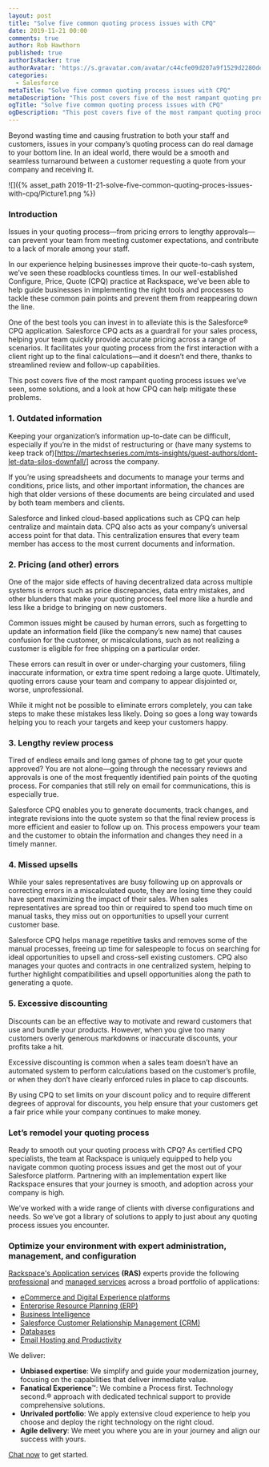 ```yaml
---
layout: post
title: "Solve five common quoting process issues with CPQ"
date: 2019-11-21 00:00
comments: true
author: Rob Hawthorn
published: true
authorIsRacker: true
authorAvatar: 'https://s.gravatar.com/avatar/c44cfe09d207a9f1529d2280dec8583a'
categories:
  - Salesforce
metaTitle: "Solve five common quoting process issues with CPQ"
metaDescription: "This post covers five of the most rampant quoting process issues we’ve seen and some solutions, along with a look at how CPQ can help mitigate these problems."
ogTitle: "Solve five common quoting process issues with CPQ"
ogDescription: "This post covers five of the most rampant quoting process issues we’ve seen and some solutions, along with a look at how CPQ can help mitigate these problems."
---
```


Beyond wasting time and causing frustration to both your staff and customers,
issues in your company’s quoting process can do real damage to your bottom line.
In an ideal world, there would be a smooth and seamless turnaround between a
customer requesting a quote from your company and receiving it.

<!-- more -->

![]({% asset_path 2019-11-21-solve-five-common-quoting-proces-issues-with-cpq/Picture1.png %})

### Introduction

Issues in your quoting process&mdash;from pricing errors to lengthy approvals&mdash;can
prevent your team from meeting customer expectations, and contribute to a
lack of morale among your staff.

In our experience helping businesses improve their quote-to-cash system, we’ve
seen these roadblocks countless times. In our well-established Configure, Price,
Quote (CPQ) practice at Rackspace, we’ve been able to help guide businesses in
implementing the right tools and processes to tackle these common pain points
and prevent them from reappearing down the line.

One of the best tools you can invest in to alleviate this is the Salesforce&reg;
CPQ application. Salesforce CPQ acts as a guardrail
for your sales process, helping your team quickly provide accurate pricing
across a range of scenarios. It facilitates your quoting process from the first
interaction with a client right up to the final calculations&mdash;and it doesn’t
end there, thanks to streamlined review and follow-up capabilities.

This post covers five of the most rampant quoting process issues we’ve seen,
some solutions, and a look at how CPQ can help mitigate these problems.

### 1. Outdated information

Keeping your organization’s information up-to-date can be difficult, especially
if you’re in the midst of restructuring or
(have many systems to keep track of)[https://martechseries.com/mts-insights/guest-authors/dont-let-data-silos-downfall/]
across the company.

If you’re using spreadsheets and documents to manage your terms and conditions, price
lists, and other important information, the chances are high that older versions
of these documents are being circulated and used by both team members and clients.

Salesforce and linked cloud-based applications such as CPQ can help centralize
and maintain data. CPQ also acts as your company’s universal access point for
that data. This centralization ensures that every team member has access to the
most current documents and information.

### 2. Pricing (and other) errors

One of the major side effects of having decentralized data across multiple
systems is errors such as price discrepancies, data entry mistakes, and other
blunders that make your quoting process feel more like a hurdle and less like a
bridge to bringing on new customers.

Common issues might be caused by human errors, such as forgetting to update an
information field (like the company’s new name) that causes confusion for the
customer, or miscalculations, such as not realizing a customer is eligible for
free shipping on a particular order.

These errors can result in over or under-charging your customers, filing
inaccurate information, or extra time spent redoing a large quote. Ultimately,
quoting errors cause your team and company to appear disjointed or, worse,
unprofessional.

While it might not be possible to eliminate errors completely, you can take
steps to make these mistakes less likely. Doing so goes a long way towards helping
you to reach your targets and keep your customers happy.

### 3. Lengthy review process

Tired of endless emails and long games of phone tag to get your quote approved?
You are not alone&mdash;going through the necessary reviews and approvals is
one of the most frequently identified pain points of the quoting process. For
companies that still rely on email for communications, this is especially true.

Salesforce CPQ enables you to generate documents, track changes, and integrate
revisions into the quote system so that the final review process is more
efficient and easier to follow up on. This process empowers your team and the customer
to obtain the information and changes they need in a timely manner.

### 4. Missed upsells

While your sales representatives are busy following up on approvals or correcting errors
in a miscalculated quote, they are losing time they could have spent maximizing
the impact of their sales. When sales representatives are spread too thin or required to
spend too much time on manual tasks, they miss out on opportunities to upsell
your current customer base.

Salesforce CPQ helps manage repetitive tasks and removes some of the manual
processes, freeing up time for salespeople to focus on searching for ideal
opportunities to upsell and cross-sell existing customers. CPQ also manages your
quotes and contracts in one centralized system, helping to further highlight
compatibilities and upsell opportunities along the path to generating a quote.

### 5. Excessive discounting

Discounts can be an effective way to motivate and reward customers that use and
bundle your products. However, when you give too many customers overly generous
markdowns or inaccurate discounts, your profits take a hit.

Excessive discounting is common when a sales team doesn’t have an automated
system to perform calculations based on the customer’s profile, or when they
don’t have clearly enforced rules in place to cap discounts.

By using CPQ to set limits on your discount policy and to require different degrees
of approval for discounts, you help ensure that your customers get a fair price
while your company continues to make money.

### Let’s remodel your quoting process

Ready to smooth out your quoting process with CPQ? As certified CPQ specialists,
the team at Rackspace is uniquely equipped to help you navigate common quoting
process issues and get the most out of your Salesforce platform. Partnering with
an implementation expert like Rackspace ensures that your journey is smooth, and
adoption across your company is high.

We’ve worked with a wide range of clients with diverse configurations and needs.
So we’ve got a library of solutions to apply to just about any quoting
process issues you encounter.

### Optimize your environment with expert administration, management, and configuration

[Rackspace's Application services](https://www.rackspace.com/application-management/managed-services)
**(RAS)** experts provide the following [professional](https://www.rackspace.com/application-management/professional-services)
and
[managed services](https://www.rackspace.com/application-management/managed-services) across
a broad portfolio of applications:

- [eCommerce and Digital Experience platforms](https://www.rackspace.com/ecommerce-digital-experience)
- [Enterprise Resource Planning (ERP)](https://www.rackspace.com/erp)
- [Business Intelligence](https://www.rackspace.com/business-intelligence)
- [Salesforce Customer Relationship Management (CRM)](https://www.rackspace.com/salesforce-managed-services)
- [Databases](https://www.rackspace.com/dba-services)
- [Email Hosting and Productivity](https://www.rackspace.com/email-hosting)

We deliver:

- **Unbiased expertise**: We simplify and guide your modernization journey,
focusing on the capabilities that deliver immediate value.
- **Fanatical Experience**&trade;: We combine a Process first. Technology second.&reg;
approach with dedicated technical support to provide comprehensive solutions.
- **Unrivaled portfolio**: We apply extensive cloud experience to help you
choose and deploy the right technology on the right cloud.
- **Agile delivery**: We meet you where you are in your journey and align
our success with yours.

[Chat now](https://www.rackspace.com/#chat) to get started.

